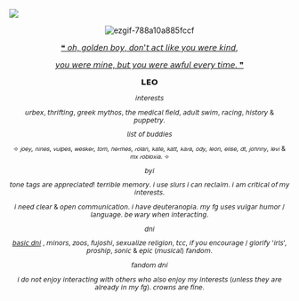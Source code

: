 ![](https://komarev.com/ghpvc/?username=leomanfred)


<sup><p align="center">![ezgif-788a10a885fccf](https://github.com/user-attachments/assets/c5609d67-e3e8-4db1-bb4d-c3583493e914)


<p align="center"><a href="https://open.spotify.com/track/0UOG0zUn7t8m8QcxfzR7AH?si=f28406ae96404201)"> ❝ 𝘰𝘩, 𝘨𝘰𝘭𝘥𝘦𝘯 𝘣𝘰𝘺, 𝘥𝘰𝘯'𝘵 𝘢𝘤𝘵 𝘭𝘪𝘬𝘦 𝘺𝘰𝘶 𝘸𝘦𝘳𝘦 𝘬𝘪𝘯𝘥,</a>
<p align="center"><a href="https://open.spotify.com/track/0UOG0zUn7t8m8QcxfzR7AH?si=f28406ae96404201)"> 𝘺𝘰𝘶 𝘸𝘦𝘳𝘦 𝘮𝘪𝘯𝘦, 𝘣𝘶𝘵 𝘺𝘰𝘶 𝘸𝘦𝘳𝘦 𝘢𝘸𝘧𝘶𝘭 𝘦𝘷𝘦𝘳𝘺 𝘵𝘪𝘮𝘦. ❞</a>
  <sup><p align="center">𝗟𝗘𝗢</p><sup>
<p align="center">𝘪𝘯𝘵𝘦𝘳𝘦𝘴𝘵𝘴</p>
<p align="center">𝘶𝘳𝘣𝘦𝘹, 𝘵𝘩𝘳𝘪𝘧𝘵𝘪𝘯𝘨, 𝘨𝘳𝘦𝘦𝘬 𝘮𝘺𝘵𝘩𝘰𝘴, 𝘵𝘩𝘦 𝘮𝘦𝘥𝘪𝘤𝘢𝘭 𝘧𝘪𝘦𝘭𝘥, 𝘢𝘥𝘶𝘭𝘵 𝘴𝘸𝘪𝘮, 𝘳𝘢𝘤𝘪𝘯𝘨, 𝘩𝘪𝘴𝘵𝘰𝘳𝘺 & 𝘱𝘶𝘱𝘱𝘦𝘵𝘳𝘺.</p>
<p align="center">𝘭𝘪𝘴𝘵 𝘰𝘧 𝘣𝘶𝘥𝘥𝘪𝘦𝘴</p><p align="center">⟢ 𝘫𝘰𝘦𝘺, 𝘯𝘪𝘯𝘦𝘴, 𝘷𝘶𝘭𝘱𝘦𝘴, 𝘸𝘦𝘴𝘬𝘦𝘳, 𝘵𝘰𝘮, 𝘩𝘦𝘳𝘮𝘦𝘴,
𝘳𝘰𝘭𝘢𝘯, 𝘬𝘢𝘵𝘦, 𝘬𝘢𝘵𝘵, 𝘬𝘢𝘳𝘢, 𝘰𝘥𝘺, 𝘭𝘦𝘰𝘯, 𝘦𝘭𝘪𝘴𝘦, 𝘥𝘵, 𝘫𝘰𝘩𝘯𝘯𝘺, 𝘭𝘦𝘷𝘪 & 𝘮𝘹 𝘳𝘰𝘣𝘭𝘰𝘹𝘪𝘢. ⟢</p>
<p align="center">𝘣𝘺𝘪</p> <p align="center">𝘵𝘰𝘯𝘦 𝘵𝘢𝘨𝘴 𝘢𝘳𝘦 𝘢𝘱𝘱𝘳𝘦𝘤𝘪𝘢𝘵𝘦𝘥! 𝘵𝘦𝘳𝘳𝘪𝘣𝘭𝘦 𝘮𝘦𝘮𝘰𝘳𝘺. 𝘪 𝘶𝘴𝘦 𝘴𝘭𝘶𝘳𝘴 𝘪 𝘤𝘢𝘯 𝘳𝘦𝘤𝘭𝘢𝘪𝘮. 𝘪 𝘢𝘮 𝘤𝘳𝘪𝘵𝘪𝘤𝘢𝘭 𝘰𝘧 𝘮𝘺 𝘪𝘯𝘵𝘦𝘳𝘦𝘴𝘵𝘴.</p> 
<p align="center">𝘪 𝘯𝘦𝘦𝘥 𝘤𝘭𝘦𝘢𝘳 & 𝘰𝘱𝘦𝘯 𝘤𝘰𝘮𝘮𝘶𝘯𝘪𝘤𝘢𝘵𝘪𝘰𝘯. 𝘪 𝘩𝘢𝘷𝘦 𝘥𝘦𝘶𝘵𝘦𝘳𝘢𝘯𝘰𝘱𝘪𝘢. 𝘮𝘺 𝘧𝘨 𝘶𝘴𝘦𝘴 𝘷𝘶𝘭𝘨𝘢𝘳 𝘩𝘶𝘮𝘰𝘳 / 𝘭𝘢𝘯𝘨𝘶𝘢𝘨𝘦. 𝘣𝘦 𝘸𝘢𝘳𝘺 𝘸𝘩𝘦𝘯 𝘪𝘯𝘵𝘦𝘳𝘢𝘤𝘵𝘪𝘯𝘨.</p>
<p align="center">𝘥𝘯𝘪</p>
<p align="center"><a href="https://dni-criteria.carrd.co/)"> 𝘣𝘢𝘴𝘪𝘤 𝘥𝘯𝘪</a> , 𝘮𝘪𝘯𝘰𝘳𝘴, 𝘻𝘰𝘰𝘴, 𝘧𝘶𝘫𝘰𝘴𝘩𝘪, 𝘴𝘦𝘹𝘶𝘢𝘭𝘪𝘻𝘦 𝘳𝘦𝘭𝘪𝘨𝘪𝘰𝘯, 𝘵𝘤𝘤, 𝘪𝘧 𝘺𝘰𝘶 𝘦𝘯𝘤𝘰𝘶𝘳𝘢𝘨𝘦 / 𝘨𝘭𝘰𝘳𝘪𝘧𝘺 '𝘪𝘳𝘭𝘴', 𝘱𝘳𝘰𝘴𝘩𝘪𝘱, 𝘴𝘰𝘯𝘪𝘤 & 𝘦𝘱𝘪𝘤 (𝘮𝘶𝘴𝘪𝘤𝘢𝘭) 𝘧𝘢𝘯𝘥𝘰𝘮.</p>
<p align="center">𝘧𝘢𝘯𝘥𝘰𝘮 𝘥𝘯𝘪</p>
<p align="center">𝘪 𝘥𝘰 𝘯𝘰𝘵 𝘦𝘯𝘫𝘰𝘺 𝘪𝘯𝘵𝘦𝘳𝘢𝘤𝘵𝘪𝘯𝘨 𝘸𝘪𝘵𝘩 𝘰𝘵𝘩𝘦𝘳𝘴 𝘸𝘩𝘰 𝘢𝘭𝘴𝘰 𝘦𝘯𝘫𝘰𝘺 𝘮𝘺 𝘪𝘯𝘵𝘦𝘳𝘦𝘴𝘵𝘴 (𝘶𝘯𝘭𝘦𝘴𝘴 𝘵𝘩𝘦𝘺 𝘢𝘳𝘦 𝘢𝘭𝘳𝘦𝘢𝘥𝘺 𝘪𝘯 𝘮𝘺 𝘧𝘨). 𝘤𝘳𝘰𝘸𝘯𝘴 𝘢𝘳𝘦 𝘧𝘪𝘯𝘦.</p>
